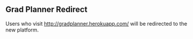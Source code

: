 ## Grad Planner Redirect

Users who visit http://gradplanner.herokuapp.com/ will be redirected to the new platform.
